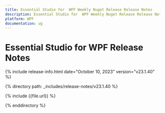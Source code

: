 ```yaml
---
title: Essential Studio for  WPF Weekly Nuget Release Release Notes  
description: Essential Studio for  WPF Weekly Nuget Release Release Notes  
platform: WPF
documentation: ug
---
```


# Essential Studio for  WPF  Release Notes  

{% include release-info.html date="October 10, 2023"  version="v23.1.40" %} 

{% directory path: _includes/release-notes/v23.1.40 %}

{% include {{file.url}} %}

{% enddirectory %}